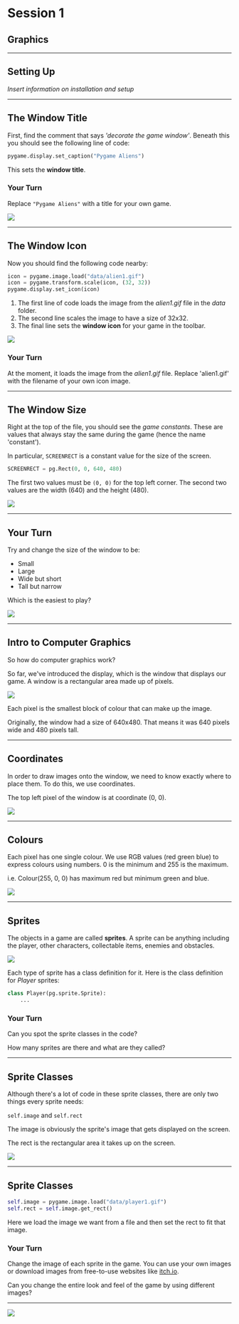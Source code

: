 # Session 1

## Graphics


---

## Setting Up

*Insert information on installation and setup*


---

## The Window Title

First, find the comment that says *'decorate the game window'*. Beneath this you should see the following line of code:

```python
pygame.display.set_caption("Pygame Aliens")
```

This sets the **window title**.

### Your Turn

Replace `"Pygame Aliens"` with a title for your own game.

![](../images/1_title.png)


---

## The Window Icon

Now you should find the following code nearby:

```python
icon = pygame.image.load("data/alien1.gif")
icon = pygame.transform.scale(icon, (32, 32))
pygame.display.set_icon(icon)
```

1. The first line of code loads the image from the *alien1.gif* file in the *data* folder.
2. The second line scales the image to have a size of 32x32.
3. The final line sets the **window icon** for your game in the toolbar.

![](../images/2_icon.png)

### Your Turn
At the moment, it loads the image from the *alien1.gif* file. Replace 'alien1.gif' with the filename of your own icon image.


---

## The Window Size

Right at the top of the file, you should see the *game constants*. These are values that always stay the same during the game (hence the name 'constant').

In particular, `SCREENRECT` is a constant value for the size of the screen.

```python
SCREENRECT = pg.Rect(0, 0, 640, 480)
```

The first two values must be `(0, 0)` for the top left corner. The second two values are the width (640) and the height (480).

![](../images/3_screen_size.png)


---

## Your Turn

Try and change the size of the window to be:
* Small
* Large
* Wide but short
* Tall but narrow

Which is the easiest to play?

![](../images/4_widescreen.png)


---

## Intro to Computer Graphics

So how do computer graphics work?

So far, we've introduced the display, which is the window that displays our game. A window is a rectangular area made up of pixels.

<img src="../images/6_car.png" />

Each pixel is the smallest block of colour that can make up the image.

Originally, the window had a size of 640x480. That means it was 640 pixels wide and 480 pixels tall.


---

## Coordinates

In order to draw images onto the window, we need to know exactly where to place them. To do this, we use coordinates.

The top left pixel of the window is at coordinate (0, 0).

<img src="../images/7_coordinates.png" />


---

## Colours

Each pixel has one single colour. We use RGB values (red green blue) to express colours using numbers. 0 is the minimum and 255 is the maximum.

i.e. Colour(255, 0, 0) has maximum red but minimum green and blue.

![](../images/8_colours.jpg)


---


## Sprites

The objects in a game are called **sprites**. A sprite can be anything including the player, other characters, collectable items, enemies and obstacles.

![](../images/9_sprites.png)

Each type of sprite has a class definition for it. Here is the class definition for *Player* sprites:

```python
class Player(pg.sprite.Sprite):
    ...
```

### Your Turn

Can you spot the sprite classes in the code?

How many sprites are there and what are they called?


---

## Sprite Classes

Although there's a lot of code in these sprite classes, there are only two things every sprite needs:

`self.image` and `self.rect`

The image is obviously the sprite's image that gets displayed on the screen.

The rect is the rectangular area it takes up on the screen.

<!-- ![](../images/10_player.png) -->
<img src="../images/10_player.png" />


---

## Sprite Classes

```python
self.image = pygame.image.load("data/player1.gif")
self.rect = self.image.get_rect()
```

Here we load the image we want from a file and then set the rect to fit that image.

### Your Turn

Change the image of each sprite in the game. You can use your own images or download images from free-to-use websites like [itch.io](https://itch.io/game-assets/free/tag-2d).

Can you change the entire look and feel of the game by using different images?


---

![](../images/11_alt_game.png)


